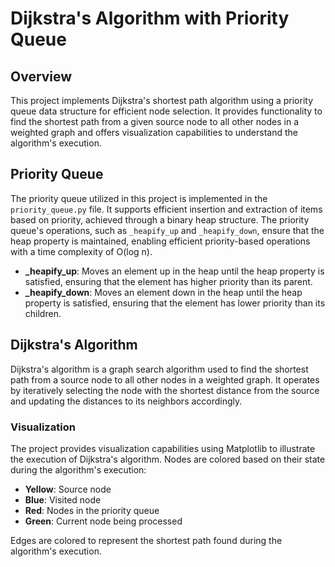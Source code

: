 # Dijkstra's Algorithm with Priority Queue

## Overview

This project implements Dijkstra's shortest path algorithm using a priority queue data structure for efficient node selection. It provides functionality to find the shortest path from a given source node to all other nodes in a weighted graph and offers visualization capabilities to understand the algorithm's execution.

## Priority Queue

The priority queue utilized in this project is implemented in the `priority_queue.py` file. It supports efficient insertion and extraction of items based on priority, achieved through a binary heap structure. The priority queue's operations, such as `_heapify_up` and `_heapify_down`, ensure that the heap property is maintained, enabling efficient priority-based operations with a time complexity of O(log n).

- **_heapify_up**: Moves an element up in the heap until the heap property is satisfied, ensuring that the element has higher priority than its parent.
- **_heapify_down**: Moves an element down in the heap until the heap property is satisfied, ensuring that the element has lower priority than its children.

## Dijkstra's Algorithm

Dijkstra's algorithm is a graph search algorithm used to find the shortest path from a source node to all other nodes in a weighted graph. It operates by iteratively selecting the node with the shortest distance from the source and updating the distances to its neighbors accordingly.

### Visualization

The project provides visualization capabilities using Matplotlib to illustrate the execution of Dijkstra's algorithm. Nodes are colored based on their state during the algorithm's execution:
- **Yellow**: Source node
- **Blue**: Visited node
- **Red**: Nodes in the priority queue
- **Green**: Current node being processed

Edges are colored to represent the shortest path found during the algorithm's execution.


